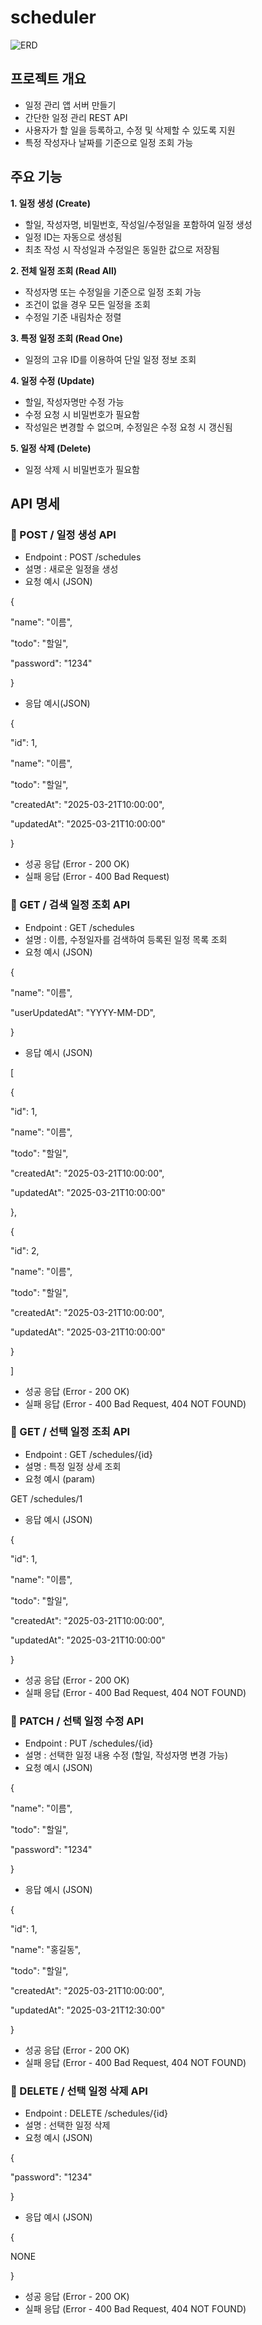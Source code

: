 # scheduler


![ERD](https://github.com/classseoha/scheduler/blob/main/ERD.png)

## 프로젝트 개요

* 일정 관리 앱 서버 만들기
* 간단한 일정 관리 REST API
* 사용자가 할 일을 등록하고, 수정 및 삭제할 수 있도록 지원
* 특정 작성자나 날짜를 기준으로 일정 조회 가능

## 주요 기능

**1. 일정 생성 (Create)**

* 할일, 작성자명, 비밀번호, 작성일/수정일을 포함하여 일정 생성
* 일정 ID는 자동으로 생성됨
* 최초 작성 시 작성일과 수정일은 동일한 값으로 저장됨

**2. 전체 일정 조회 (Read All)**

* 작성자명 또는 수정일을 기준으로 일정 조회 가능
* 조건이 없을 경우 모든 일정을 조회
* 수정일 기준 내림차순 정렬

**3. 특정 일정 조회 (Read One)**

* 일정의 고유 ID를 이용하여 단일 일정 정보 조회

**4. 일정 수정 (Update)**

* 할일, 작성자명만 수정 가능
* 수정 요청 시 비밀번호가 필요함
* 작성일은 변경할 수 없으며, 수정일은 수정 요청 시 갱신됨

**5. 일정 삭제 (Delete)**

* 일정 삭제 시 비밀번호가 필요함

## API 명세

### 📌 POST / 일정 생성 API
* Endpoint : POST /schedules
* 설명 : 새로운 일정을 생성
* 요청 예시 (JSON)

{

"name": "이름",

"todo": "할일",

"password": "1234"

}

* 응답 예시(JSON)

{

"id": 1,

"name": "이름",

"todo": "할일",

"createdAt": "2025-03-21T10:00:00",

"updatedAt": "2025-03-21T10:00:00"

}

* 성공 응답 (Error - 200 OK)
* 실패 응답 (Error - 400 Bad Request)

### 📌 GET / 검색 일정 조회 API
* Endpoint : GET /schedules
* 설명 : 이름, 수정일자를 검색하여 등록된 일정 목록 조회
* 요청 예시 (JSON)

{

"name": "이름",

"userUpdatedAt": "YYYY-MM-DD",

}

* 응답 예시 (JSON)

[

{

"id": 1,

"name": "이름",

"todo": "할일",

"createdAt": "2025-03-21T10:00:00",

"updatedAt": "2025-03-21T10:00:00"

},

{

"id": 2,

"name": "이름",

"todo": "할일",

"createdAt": "2025-03-21T10:00:00",

"updatedAt": "2025-03-21T10:00:00"

}

]

* 성공 응답 (Error - 200 OK)
* 실패 응답 (Error - 400 Bad Request, 404 NOT FOUND)

### 📌 GET / 선택 일정 조최 API
* Endpoint : GET /schedules/{id}
* 설명 : 특정 일정 상세 조회
* 요청 예시 (param)

GET /schedules/1

* 응답 예시 (JSON)

{

"id": 1,

"name": "이름",

"todo": "할일",

"createdAt": "2025-03-21T10:00:00",

"updatedAt": "2025-03-21T10:00:00"

}

* 성공 응답 (Error - 200 OK)
* 실패 응답 (Error - 400 Bad Request, 404 NOT FOUND)

### 📌 PATCH / 선택 일정 수정 API
* Endpoint : PUT /schedules/{id}
* 설명 : 선택한 일정 내용 수정 (할일, 작성자명 변경 가능)
* 요청 예시 (JSON)

{

"name": "이름",

"todo": "할일",

"password": "1234"

}

* 응답 예시 (JSON)

{

"id": 1,

"name": "홍길동",

"todo": "할일",

"createdAt": "2025-03-21T10:00:00",

"updatedAt": "2025-03-21T12:30:00"

}

* 성공 응답 (Error - 200 OK)
* 실패 응답 (Error - 400 Bad Request, 404 NOT FOUND)

### 📌 DELETE / 선택 일정 삭제 API
* Endpoint : DELETE /schedules/{id}
* 설명 : 선택한 일정 삭제
* 요청 예시 (JSON)

{

"password": "1234"

}

* 응답 예시 (JSON)

{

NONE

}

* 성공 응답 (Error - 200 OK)
* 실패 응답 (Error - 400 Bad Request, 404 NOT FOUND)




